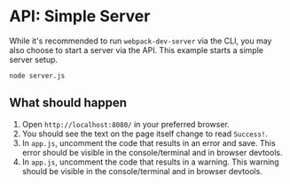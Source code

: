# API: Simple Server

While it's recommended to run `webpack-dev-server` via the CLI, you may also
choose to start a server via the API. This example starts a simple server setup.

```console
node server.js
```

## What should happen

1. Open `http://localhost:8080/` in your preferred browser.
2. You should see the text on the page itself change to read `Success!`.
3. In `app.js`, uncomment the code that results in an error and save. This error
should be visible in the console/terminal and in browser devtools.
4. In `app.js`, uncomment the code that results in a warning. This warning should
be visible in the console/terminal and in browser devtools.
